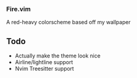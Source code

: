 ### Fire.vim
A red-heavy colorscheme based off my wallpaper

## Todo
- Actually make the theme look nice
- Airline/lightline support
- Nvim Treesitter support
